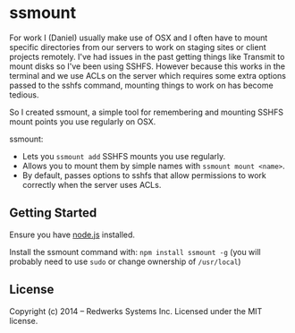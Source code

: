 # ssmount

For work I (Daniel) usually make use of OSX and I often have to mount specific directories from our servers to work on staging sites or client projects remotely. I've had issues in the past getting things like Transmit to mount disks so I've been using SSHFS. However because this works in the terminal and we use ACLs on the server which requires some extra options passed to the sshfs command, mounting things to work on has become tedious.

So I created ssmount, a simple tool for remembering and mounting SSHFS mount points you use regularly on OSX.

ssmount:

  * Lets you `ssmount add` SSHFS mounts you use regularly.
  * Allows you to mount them by simple names with `ssmount mount <name>`.
  * By default, passes options to sshfs that allow permissions to work correctly when the server uses ACLs.

## Getting Started
Ensure you have [node.js](http://nodejs.org/) installed.

Install the ssmount command with: `npm install ssmount -g` (you will probably need to use `sudo` or change ownership of `/usr/local`)

## License
Copyright (c) 2014 – Redwerks Systems Inc.
Licensed under the MIT license.
